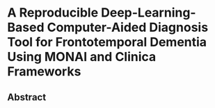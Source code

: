 # A Reproducible Deep-Learning-Based Computer-Aided Diagnosis Tool for Frontotemporal Dementia Using MONAI and Clinica Frameworks

[]()

## Abstract

##
